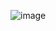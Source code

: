![image](https://github.com/oregonyuky/UNOESTE/assets/152916454/e2bd01bb-5451-4fd2-86fc-32a574ec1e88)

